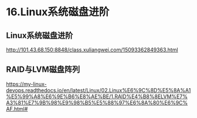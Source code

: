 # 16.Linux系统磁盘进阶


## Linux系统磁盘进阶
http://101.43.68.150:8848/class.xuliangwei.com/15093362849363.html



## RAID与LVM磁盘阵列

https://my-linux-devops.readthedocs.io/en/latest/Linux/02.Linux%E6%9C%8D%E5%8A%A1%E5%99%A8%E6%9E%B6%E8%AE%BE/1.RAID%E4%B8%8ELVM%E7%A3%81%E7%9B%98%E9%98%B5%E5%88%97%E6%8A%80%E6%9C%AF.html#

